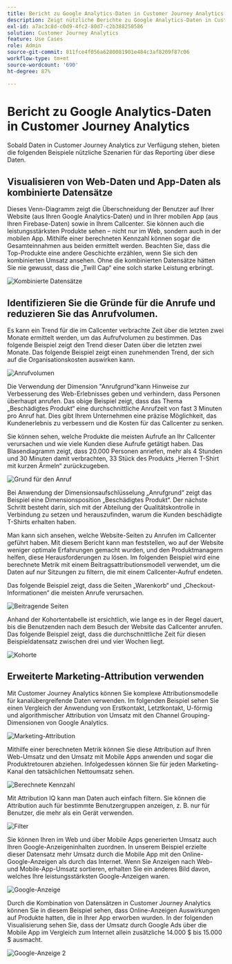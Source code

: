 ```yaml
---
title: Bericht zu Google Analytics-Daten in Customer Journey Analytics
description: Zeigt nützliche Berichte zu Google Analytics-Daten in Customer Journey Analytics an
exl-id: a7ac3c8d-c0d9-4fc2-80d7-c2b388250586
solution: Customer Journey Analytics
feature: Use Cases
role: Admin
source-git-commit: 811fce4f056a6280081901e484c3af8209f87c06
workflow-type: tm+mt
source-wordcount: '690'
ht-degree: 87%

---
```


# Bericht zu Google Analytics-Daten in Customer Journey Analytics

Sobald Daten in Customer Journey Analytics zur Verfügung stehen, bieten die folgenden Beispiele nützliche Szenarien für das Reporting über diese Daten.

## Visualisieren von Web-Daten und App-Daten als kombinierte Datensätze

Dieses Venn-Diagramm zeigt die Überschneidung der Benutzer auf Ihrer Website (aus Ihren Google Analytics-Daten) und in Ihrer mobilen App (aus Ihren Firebase-Daten) sowie in Ihrem Callcenter. Sie können auch die leistungsstärksten Produkte sehen – nicht nur im Web, sondern auch in der mobilen App. Mithilfe einer berechneten Kennzahl können sogar die Gesamteinnahmen aus beiden ermittelt werden. Beachten Sie, dass die Top-Produkte eine andere Geschichte erzählen, wenn Sie sich den kombinierten Umsatz ansehen. Ohne die kombinierten Datensätze hätten Sie nie gewusst, dass die „Twill Cap“ eine solch starke Leistung erbringt.

![Kombinierte Datensätze](../assets/combined-datasets.png)

## Identifizieren Sie die Gründe für die Anrufe und reduzieren Sie das Anrufvolumen.

Es kann ein Trend für die im Callcenter verbrachte Zeit über die letzten zwei Monate ermittelt werden, um das Aufrufvolumen zu bestimmen. Das folgende Beispiel zeigt den Trend dieser Daten über die letzten zwei Monate. Das folgende Beispiel zeigt einen zunehmenden Trend, der sich auf die Organisationskosten auswirken kann.

![Anrufvolumen](../assets/call-volume.png)

Die Verwendung der Dimension &quot;Anrufgrund&quot;kann Hinweise zur Verbesserung des Web-Erlebnisses geben und verhindern, dass Personen überhaupt anrufen. Das obige Beispiel zeigt, dass das Thema „Beschädigtes Produkt“ eine durchschnittliche Anrufzeit von fast 3 Minuten pro Anruf hat. Dies gibt Ihrem Unternehmen eine präzise Möglichkeit, das Kundenerlebnis zu verbessern und die Kosten für das Callcenter zu senken.

Sie können sehen, welche Produkte die meisten Aufrufe an Ihr Callcenter verursachen und wie viele Kunden diese Aufrufe getätigt haben. Das Blasendiagramm zeigt, dass 20.000 Personen anriefen, mehr als 4 Stunden und 30 Minuten damit verbrachten, 33 Stück des Produkts „Herren T-Shirt mit kurzen Ärmeln“ zurückzugeben.

![Grund für den Anruf](../assets/call-reason.png)

Bei Anwendung der Dimensionsaufschlüsselung „Anrufgrund“ zeigt das Beispiel eine Dimensionsposition „Beschädigtes Produkt“. Der nächste Schritt besteht darin, sich mit der Abteilung der Qualitätskontrolle in Verbindung zu setzen und herauszufinden, warum die Kunden beschädigte T-Shirts erhalten haben.

Man kann sich ansehen, welche Website-Seiten zu Anrufen im Callcenter geführt haben. Mit diesem Bericht kann man feststellen, wo auf der Website weniger optimale Erfahrungen gemacht wurden, und den Produktmanagern helfen, diese Herausforderungen zu lösen. Im folgenden Beispiel wird eine berechnete Metrik mit einem Beitragsattributionsmodell verwendet, um die Daten auf nur Sitzungen zu filtern, die mit einem Callcenter-Aufruf endeten.

Das folgende Beispiel zeigt, dass die Seiten „Warenkorb“ und „Checkout-Informationen“ die meisten Anrufe verursachen.

![Beitragende Seiten](../assets/contributing-pages.png)

Anhand der Kohortentabelle ist ersichtlich, wie lange es in der Regel dauert, bis die Benutzenden nach dem Besuch der Website das Callcenter anrufen. Das folgende Beispiel zeigt, dass die durchschnittliche Zeit für diesen Beispieldatensatz zwischen drei und vier Wochen liegt.

![Kohorte](../assets/cohort.png)

## Erweiterte Marketing-Attribution verwenden

Mit Customer Journey Analytics können Sie komplexe Attributionsmodelle für kanalübergreifende Daten verwenden. Im folgenden Beispiel sehen Sie einen Vergleich der Anwendung von Erstkontakt, Letztkontakt, U-förmig und algorithmischer Attribution von Umsatz mit den Channel Grouping-Dimensionen von Google Analytics.

![Marketing-Attribution](../assets/mktg-attribution.png)

Mithilfe einer berechneten Metrik können Sie diese Attribution auf Ihren Web-Umsatz und den Umsatz mit Mobile Apps anwenden und sogar die Produktretouren abziehen. Infolgedessen können Sie für jeden Marketing-Kanal den tatsächlichen Nettoumsatz sehen.

![Berechnete Kennzahl](../assets/calc-metric.png)

Mit Attribution IQ kann man Daten auch einfach filtern. Sie können die Attribution auch für bestimmte Benutzergruppen anzeigen, z. B. nur für Benutzer, die mehr als ein Gerät verwenden.

![Filter](../assets/filter.png)

Sie können Ihren im Web und über Mobile Apps generierten Umsatz auch Ihren Google-Anzeigeninhalten zuordnen. In unserem Beispiel erzielte dieser Datensatz mehr Umsatz durch die Mobile App mit den Online-Google-Anzeigen als durch das Internet. Wenn Sie Anzeigen nach Web- und Mobile-App-Umsatz sortieren, erhalten Sie ein anderes Bild davon, welches Ihre leistungsstärksten Google-Anzeigen waren.

![Google-Anzeige](../assets/google-ad.png)

Durch die Kombination von Datensätzen in Customer Journey Analytics können Sie in diesem Beispiel sehen, dass Online-Anzeigen Auswirkungen auf Produkte hatten, die in Ihrer App erworben wurden. In der folgenden Visualisierung sehen Sie, dass der Umsatz durch Google Ads über die Mobile App im Vergleich zum Internet allein zusätzliche 14.000 $ bis 15.000 $ ausmacht.

![Google-Anzeige 2](../assets/google-ad2.png)

